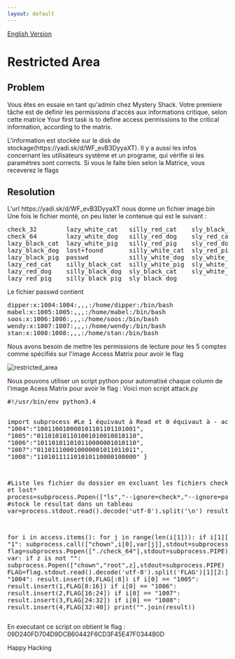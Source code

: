 ```yaml
---
layout: default
---
```

<a href="{{site.baseurl}}/CTF/JUNIORCTF/restricted_area">English Version</a>
<h1>Restricted Area</h1>
<h2>Problem</h2>
<p>Vous êtes en essaie en tant qu'admin chez Mystery Shack.
Votre premiere tâche est de definir les permissions d'accès aux informations critique, selon cette matrice
Your first task is to define access permissions to the critical information, according to the matrix.</p>

<p>L'information est stockée sur le disk de stockage(https://yadi.sk/d/WF_evB3DyyaXT). Il y a aussi les infos concernant les utilisateurs système et un programe, qui vérifie si les paramétres sont corrects. Si vous le faite bien selon la Matrice, vous receverez le flags</p>

<h2>Resolution</h2>

<p>L'url https://yadi.sk/d/WF_evB3DyyaXT nous donne un fichier image.bin
Une fois le fichier monté, on peu lister le contenue qui est le suivant :

<pre clase="code">
check_32        lazy_white_cat   silly_red_cat    sly_black_pig
check_64        lazy_white_dog   silly_red_dog    sly_red_cat
lazy_black_cat  lazy_white_pig   silly_red_pig    sly_red_dog
lazy_black_dog  lost+found       silly_white_cat  sly_red_pig
lazy_black_pig  passwd           silly_white_dog  sly_white_cat
lazy_red_cat    silly_black_cat  silly_white_pig  sly_white_dog
lazy_red_dog    silly_black_dog  sly_black_cat    sly_white_pig
lazy_red_pig    silly_black_pig  sly_black_dog
</pre>
Le fichier passwd contient</p>
<pre class="code">
dipper:x:1004:1004:,,,:/home/dipper:/bin/bash
mabel:x:1005:1005:,,,:/home/mabel:/bin/bash
soos:x:1006:1006:,,,:/home/soos:/bin/bash
wendy:x:1007:1007:,,,:/home/wendy:/bin/bash
stan:x:1008:1008:,,,:/home/stan:/bin/bash
</pre>

<p>Nous avons besoin de mettre les permissions de lecture pour les 5 comptes comme spécifiés sur l'image Access Matrix pour avoir le flag</p>
<img src="{{ site.baseurl}}/img/restricted_area.png" alt="restricted_area">

<p>Nous pouvons utiliser un script python pour automatisé chaque column de l'image Acess Matrix pour avoir le flag :
Voici mon script attack.py</p>
<pre class="code">
#!/usr/bin/env python3.4

import subprocess
#Le 1 équivaut à Read et 0 équivaut à -
access={
"1004":"100110010000101101101101001",
"1005":"011010101101001010010010110",
"1006":"101101011010110000001010110",
"1007":"011011100010000001011011011",
"1008":"110101111101010110000100000"
}

#Liste les fichier du dossier en excluant les fichiers check* passwd et lost*
process=subprocess.Popen(["ls","--ignore=check*,"--ignore=passwd","--ignore=lost*"],stdout=subprocess.PIPE)
#stock le resultat dans un tableau
var=process.stdout.read().decode('utf-8').split('\n')
result=[]

for i in access.items():
        for j in range(len(i[1])):
                if i[1][j] == "1":
                        subprocess.call(["chown",i[0],var[j]],stdout=subprocess.PIPE)
        flag=subprocess.Popen(["./check_64"],stdout=subprocess.PIPE)
        for z in var:
                if z is not "":
                        subprocess.Popen(["chown","root",z],stdout=subprocess.PIPE)
        FLAG=flag.stdout.read().decode('utf-8').split('FLAG')[1][2:]
        if i[0] == "1004":
                result.insert(0,FLAG[:8])
        if i[0] == "1005":
                result.insert(1,FLAG[8:16])
        if i[0] == "1006":
                result.insert(2,FLAG[16:24])
        if i[0] == "1007":
                result.insert(3,FLAG[24:32])
        if i[0] == "1008":
                result.insert(4,FLAG[32:40])
print("".join(result))
</pre>

<p>En executant ce script on obtient le flag : 09D240FD704D9DCB60442F6CD3F45E47F0344B0D </p>
<p>Happy Hacking</p>
